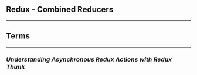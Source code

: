 ## **Redux - Combined Reducers**



-------------------------------------------------------------


## **Terms**


-----------------------------------------------

### ***Understanding Asynchronous Redux Actions with Redux Thunk***